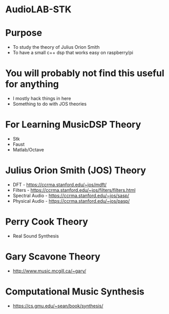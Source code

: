 # AudioLAB-STK

# Purpose
* To study the theory of Julius Orion Smith
* To have a small c++ dsp that works easy on raspberry/pi

# You will probably not find this useful for anything
* I mostly hack things in here
* Something to do with JOS theories

# For Learning MusicDSP Theory
* Stk   
* Faust
* Matlab/Octave

# Julius Orion Smith (JOS) Theory
* DFT - https://ccrma.stanford.edu/~jos/mdft/
* Filters - https://ccrma.stanford.edu/~jos/filters/filters.html
* Spectral Audio - https://ccrma.stanford.edu/~jos/sasp/
* Physical Audio - https://ccrma.stanford.edu/~jos/pasp/

# Perry Cook Theory
* Real Sound Synthesis

# Gary Scavone Theory
* http://www.music.mcgill.ca/~gary/

# Computational Music Synthesis
* https://cs.gmu.edu/~sean/book/synthesis/
